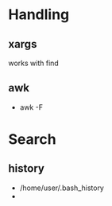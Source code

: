 # Handling
## xargs
works with find

## awk
- awk -F

# Search
## history
- /home/user/.bash\_history
- 
